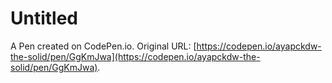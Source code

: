 # Untitled

A Pen created on CodePen.io. Original URL: [https://codepen.io/ayapckdw-the-solid/pen/GgKmJwa](https://codepen.io/ayapckdw-the-solid/pen/GgKmJwa).

